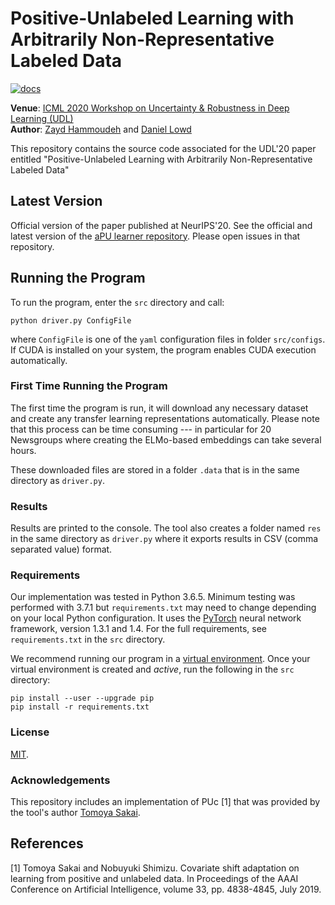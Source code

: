# Positive-Unlabeled Learning with Arbitrarily Non-Representative Labeled Data

[![docs](https://img.shields.io/badge/license-MIT-blue.svg)](https://github.com/ZaydH/udl_arbitrary_pu/blob/master/LICENSE)

**Venue**: [ICML 2020 Workshop on Uncertainty & Robustness in Deep Learning (UDL)](https://sites.google.com/view/udlworkshop2020/home)  
**Author**: [Zayd Hammoudeh](https://ZaydH.github.io/) and [Daniel Lowd](https://ix.cs.uoregon.edu/~lowd/)

This repository contains the source code associated for the UDL'20 paper entitled "Positive-Unlabeled Learning with Arbitrarily Non-Representative Labeled Data"

## Latest Version

Official version of the paper published at NeurIPS'20.  See the official and latest version of the [aPU learner repository](https://github.com/ZaydH/arbitrary_pu).  Please open issues in that repository.

## Running the Program

To run the program, enter the `src` directory and call:

`python driver.py ConfigFile`

where `ConfigFile` is one of the `yaml` configuration files in folder `src/configs`. If CUDA is installed on your system, the program enables CUDA execution automatically.

### First Time Running the Program

The first time the program is run, it will download any necessary dataset and create any transfer learning representations automatically.  Please note that this process can be time consuming --- in particular for 20 Newsgroups where creating the ELMo-based embeddings can take several hours.

These downloaded files are stored in a folder `.data` that is in the same directory as `driver.py`.

### Results

Results are printed to the console. The tool also creates a folder named `res` in the same directory as `driver.py` where it exports results in CSV (comma separated value) format.

### Requirements

Our implementation was tested in Python 3.6.5.  Minimum testing was performed with 3.7.1 but `requirements.txt` may need to change depending on your local Python configuration.  It uses the [PyTorch](https://pytorch.org/) neural network framework, version 1.3.1 and 1.4.  For the full requirements, see `requirements.txt` in the `src` directory.

We recommend running our program in a [virtual environment](https://docs.python.org/3/tutorial/venv.html).  Once your virtual environment is created and *active*, run the following in the `src` directory:

```
pip install --user --upgrade pip
pip install -r requirements.txt
```

### License

[MIT](https://github.com/ZaydH/udl_arbitrary_pu/blob/master/LICENSE).

### Acknowledgements

This repository includes an implementation of PUc [1] that was provided by the tool's author [Tomoya Sakai](https://t-sakai-kure.github.io/).

## References

[1] Tomoya Sakai and Nobuyuki Shimizu. Covariate shift adaptation on learning from positive and unlabeled data. In Proceedings of the AAAI Conference on Artificial Intelligence, volume 33, pp. 4838-4845, July 2019.
